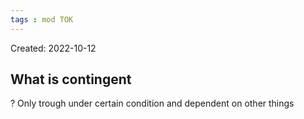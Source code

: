 ```yaml
---
tags : mod TOK
---
```

Created: 2022-10-12 

## What is contingent
?
Only trough under certain condition and dependent on other things 
<!--SR:!2023-01-14,3,250-->